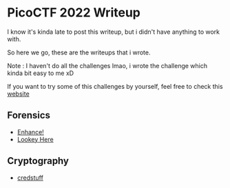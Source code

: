# PicoCTF 2022 Writeup  

I know it's kinda late to post this writeup, but i didn't have anything to work with.

So here we go, these are the writeups that i wrote.

Note : I haven't do all the challenges lmao, i wrote the challenge which kinda bit easy to me xD

If you want to try some of this challenges by yourself, feel free to check this [website](https://play.picoctf.org/practice) 

## Forensics

- [Enhance!](https://github.com/AlfianReno/CTF-Writeup/tree/main/Forensics/Enhance!)
- [Lookey Here](https://github.com/AlfianReno/CTF-Writeup/tree/main/Forensics/Lookey%20Here)

## Cryptography

- [credstuff](https://github.com/AlfianReno/CTF-Writeup/tree/main/Cryptography/credstuff)

